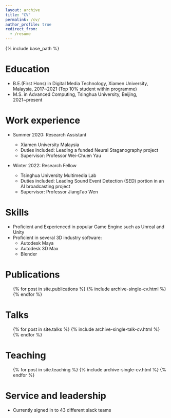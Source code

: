 ```yaml
---
layout: archive
title: "CV"
permalink: /cv/
author_profile: true
redirect_from:
  - /resume
---
```


{% include base_path %}

Education
======
* B.E.(First Hons) in Digital Media Technology, Xiamen University, Malaysia, 2017~2021 (Top 10% student within programme)
* M.S. in Advanced Computing, Tsinghua University, Beijing, 2021~present
<!-- * Ph.D in Version Control Theory, GitHub University, 2018 (expected) -->

Work experience
======
* Summer 2020: Research Assistant
  * Xiamen University Malaysia
  * Duties included: Leading a funded Neural Staganography project 
  * Supervisor: Professor Wei-Chuen Yau

* Winter 2022: Research Fellow 
  * Tsinghua University Multimedia Lab
  * Duties included: Leading Sound Event Detection (SED) portion in an AI broadcasting project
  * Supervisor: Professor JiangTao Wen
  
Skills
======
* Proficient and Experienced in popular Game Engine such as Unreal and Unity
* Proficient in several 3D industry software:
  * Autodesk Maya
  * Autodesk 3D Max
  * Blender

Publications
======
  <ul>{% for post in site.publications %}
    {% include archive-single-cv.html %}
  {% endfor %}</ul>
  
Talks
======
  <ul>{% for post in site.talks %}
    {% include archive-single-talk-cv.html %}
  {% endfor %}</ul>
  
Teaching
======
  <ul>{% for post in site.teaching %}
    {% include archive-single-cv.html %}
  {% endfor %}</ul>
  
Service and leadership
======
* Currently signed in to 43 different slack teams
